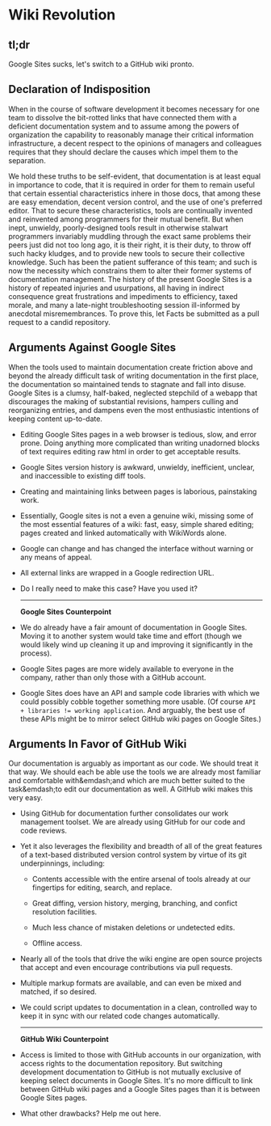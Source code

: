Wiki Revolution
================================================================================

tl;dr
--------------------------------------------------------------------------------
Google Sites sucks, let's switch to a GitHub wiki pronto.


Declaration of Indisposition
--------------------------------------------------------------------------------
When in the course of software development it becomes necessary for one team to
dissolve the bit-rotted links that have connected them with a deficient
documentation system and to assume among the powers of organization the
capability to reasonably manage their critical information infrastructure, a
decent respect to the opinions of managers and colleagues requires that they
should declare the causes which impel them to the separation.

We hold these truths to be self-evident, that documentation is at least equal
in importance to code, that it is required in order for them to remain useful
that certain essential characteristics inhere in those docs, that among these
are easy emendation, decent version control, and the use of one's preferred
editor. That to secure these characteristics, tools are continually invented
and reinvented among programmers for their mutual benefit. But when inept,
unwieldy, poorly-designed tools result in otherwise stalwart programmers
invariably muddling through the exact same problems their peers just did not
too long ago, it is their right, it is their duty, to throw off such hacky
kludges, and to provide new tools to secure their collective knowledge. Such
has been the patient sufferance of this team; and such is now the necessity
which constrains them to alter their former systems of documentation
management. The history of the present Google Sites is a history of repeated
injuries and usurpations, all having in indirect consequence great frustrations
and impediments to efficiency, taxed morale, and many a late-night
troubleshooting session ill-informed by anecdotal misremembrances. To prove
this, let Facts be submitted as a pull request to a candid repository.


Arguments Against Google Sites
--------------------------------------------------------------------------------

When the tools used to maintain documentation create friction above and beyond
the already difficult task of writing documentation in the first place, the
documentation so maintained tends to stagnate and fall into disuse. Google
Sites is a clumsy, half-baked, neglected stepchild of a webapp that discourages
the making of substantial revisions, hampers culling and reorganizing entries,
and dampens even the most enthusiastic intentions of keeping content
up-to-date.

*   Editing Google Sites pages in a web browser is tedious, slow, and error
    prone. Doing anything more complicated than writing unadorned blocks of
    text requires editing raw html in order to get acceptable results.

*   Google Sites version history is awkward, unwieldy, inefficient, unclear,
    and inaccessible to existing diff tools.

*   Creating and maintaining links between pages is laborious, painstaking work.

*   Essentially, Google sites is not a even a genuine wiki, missing some of the
    most essential features of a wiki: fast, easy, simple shared editing; pages
    created and linked automatically with WikiWords alone.

*   Google can change and has changed the interface without warning or any
    means of appeal.

*   All external links are wrapped in a Google redirection URL.

*   Do I really need to make this case? Have you used it?

    ____

    __Google Sites Counterpoint__

*   We do already have a fair amount of documentation in Google Sites. Moving it
    to another system would take time and effort (though we would likely wind
    up cleaning it up and improving it significantly in the process).

*   Google Sites pages are more widely available to everyone in the company,
    rather than only those with a GitHub account.

*   Google Sites does have an API and sample code libraries with which we could
    possibly cobble together something more usable. (Of course `API + libraries !=
    working application`. And arguably, the best use of these APIs might be to mirror
    select GitHub wiki pages on Google Sites.)


Arguments In Favor of GitHub Wiki
--------------------------------------------------------------------------------

Our documentation is arguably as important as our code. We should treat it that
way. We should each be able use the tools we are already most familiar and
comfortable with&emdash;and which are much better suited to the task&emdash;to
edit our documentation as well. A GitHub wiki makes this very easy.

*   Using GitHub for documentation further consolidates our work management
    toolset. We are already using GitHub for our code and code reviews.

*   Yet it also leverages the flexibility and breadth of all of the great
    features of a text-based distributed version control system by virtue of
    its git underpinnings, including:

    * Contents accessible with the entire arsenal of tools already at our
      fingertips for editing, search, and replace.

    * Great diffing, version history, merging, branching, and confict
      resolution facilities.

    * Much less chance of mistaken deletions or undetected edits.

    * Offline access.

*   Nearly all of the tools that drive the wiki engine are open source
    projects that accept and even encourage contributions via pull requests.

*   Multiple markup formats are available, and can even be mixed and matched,
    if so desired.

*   We could script updates to documentation in a clean, controlled way to
    keep it in sync with our related code changes automatically.

    ____

    __GitHub Wiki Counterpoint__

*   Access is limited to those with GitHub accounts in our organization, with
    access rights to the documentation repository. But switching development
    documentation to GitHub is not mutually exclusive of keeping select documents
    in Google Sites. It's no more difficult to link between GitHub wiki pages and a
    Google Sites pages than it is between Google Sites pages.

*   What other drawbacks? Help me out here.
